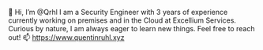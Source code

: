 👋 Hi, I’m @Qrhl
I am a Security Engineer with 3 years of experience currently working on premises and in the Cloud at Excellium Services.
Curious by nature, I am always eager to learn new things.
Feel free to reach out!
📫 https://www.quentinruhl.xyz

<!---
Qrhl/Qrhl is a ✨ special ✨ repository because its `README.md` (this file) appears on your GitHub profile.
You can click the Preview link to take a look at your changes.
--->
